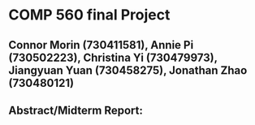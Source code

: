 # COMP 560 final Project
## Connor Morin (730411581), Annie Pi (730502223), Christina Yi (730479973), Jiangyuan Yuan (730458275), Jonathan Zhao (730480121)

## Abstract/Midterm Report:
